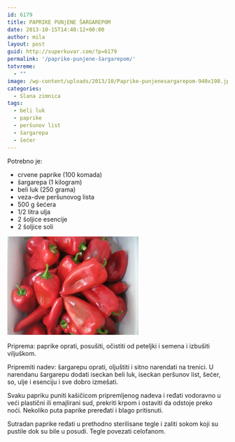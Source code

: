 ```yaml
---
id: 6179
title: PAPRIKE PUNjENE ŠARGAREPOM
date: 2013-10-15T14:40:12+00:00
author: mila
layout: post
guid: http://superkuvar.com/?p=6179
permalink: '/paprike-punjene-šargarepom/'
totvreme:
  - ""
image: /wp-content/uploads/2013/10/Paprike-punjenesargarepom-940x198.jpg
categories:
  - Slana zimnica
tags:
  - beli luk
  - paprike
  - peršunov list
  - šargarepa
  - šećer
---
```

Potrebno je:

  * crvene paprike (100 komada)
  * šargarepa (1 kilogram)
  * beli luk (250 grama)
  * veza-dve peršunovog lista
  * 500 g šećera
  * 1/2 litra ulja
  * 2 šoljice esencije
  * 2 šoljice soli

[<img class="alignnone size-medium wp-image-6180" src="/wp-content/uploads/2013/10/Paprike-punjenesargarepom-300x225.jpg" alt="Paprike punjenesargarepom" width="300" height="225" />](/wp-content/uploads/2013/10/Paprike-punjenesargarepom.jpg)

Priprema: paprike oprati, posušiti, očistiti od peteljki i semena i izbušiti viljuškom.

Pripremiti nadev: šargarepu oprati, oljuštiti i sitno narendati na trenici. U narendanu šargarepu dodati iseckan beli luk, iseckan peršunov list, šećer, so, ulje i esenciju i sve dobro izmešati.

Svaku papriku puniti kašičicom pripremljenog nadeva i ređati vodoravno u veći plastični ili emajlirani sud, prekriti krpom i ostaviti da odstoje preko noći. Nekoliko puta paprike preređati i blago pritisnuti.

Sutradan paprike ređati u prethodno sterilisane tegle i zaliti sokom koji su pustile dok su bile u posudi. Tegle povezati celofanom.